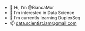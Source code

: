- 👋 Hi, I’m @BiancaMor
- 👀 I’m interested in Data Science
- 🌱 I’m currently learning DuplexSeq
- 📫 data.scientist.iam@gmail.com

<!---
BiancaMor/BiancaMor is a ✨ special ✨ repository because its `README.md` (this file) appears on your GitHub profile.
You can click the Preview link to take a look at your changes.
--->
